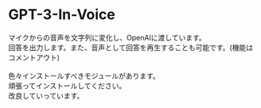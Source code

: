 # GPT-3-In-Voice

マイクからの音声を文字列に変化し、OpenAIに渡しています。<br>
回答を出力します。また、音声として回答を再生することも可能です。(機能はコメントアウト) <br>
<br>
色々インストールすべきモジュールがあります。<br>
頑張ってインストールしてください。<br>
改良していっています。
